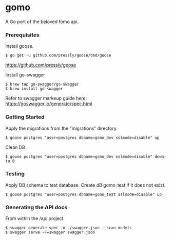 # gomo
A Go port of the beloved fomo api.

### Prerequisites
Install goose. 
```
$ go get -u github.com/pressly/goose/cmd/goose
```
https://github.com/pressly/goose

Install go-swagger
```
$ brew tap go-swagger/go-swagger
$ brew install go-swagger
```
Refer to swagger markeup guide here: https://goswagger.io/generate/spec.html

### Getting Started 
Apply the migrations from the "migrations" directory.
```
$ goose postgres "user=postgres dbname=gomo_dev sslmode=disable" up
```
Clean DB
```
$ goose postgres "user=postgres dbname=gomo_dev sslmode=disable" down-to 0 
```

### Testing 
Apply DB schema to test database. Create dB gomo_test if it does not exist. 

```
$ goose postgres "user=postgres dbname=gomo_test sslmode=disable" up
```


### Generating the API docs
From within the /api project 
```
$ swagger generate spec -o ./swagger.json --scan-models
$ swagger serve -F=swagger swagger.json
```

